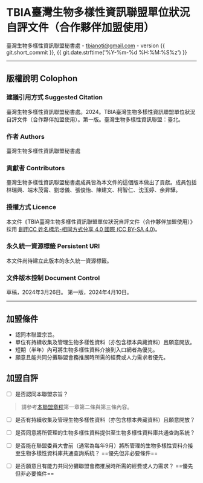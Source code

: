# TBIA臺灣生物多樣性資訊聯盟單位狀況自評文件（合作夥伴加盟使用）

臺灣生物多樣性資訊聯盟秘書處 - tbianoti@gmail.com - version {{ git.short_commit }}, {{ git.date.strftime('%Y-%m-%d %H:%M:%S%z') }}

---
## **版權說明 Colophon**
### 建議引用方式 Suggested Citation
臺灣生物多樣性資訊聯盟秘書處。2024。TBIA臺灣生物多樣性資訊聯盟單位狀況自評文件（合作夥伴加盟使用）。第一版。臺灣生物多樣性資訊聯盟：臺北。

### 作者 Authors
臺灣生物多樣性資訊聯盟秘書處

### 貢獻者 Contributors
臺灣生物多樣性資訊聯盟秘書處成員皆為本文件的這個版本做出了貢獻。成員包括林瑞興、端木茂甯、劉璟儀、張俊怡、陳建文、柯智仁、沈玉婷、余昇驊。

### 授權方式 Licence
本文件《TBIA臺灣生物多樣性資訊聯盟單位狀況自評文件（合作夥伴加盟使用）》採用 [創用CC 姓名標示-相同方式分享 4.0 國際 (CC BY-SA 4.0)](https://creativecommons.org/licenses/by-sa/4.0/deed.zh_TW)。

### 永久統一資源標籤 Persistent URI
本文件尚待建立此版本的永久統一資源標籤。

### 文件版本控制 Document Control
草稿，2024年3月26日。
第一版，2024年4月10日。

---
## **加盟條件** 
- 認同本聯盟宗旨。
- 單位有持續收集及管理生物多樣性資料（亦包含標本典藏資料）且願意開放。
- 短期（半年）內可將生物多樣性資料介接到入口網者為優先。
- 願意且能共同分攤聯盟會務推展時所需的經費或人力需求者優先。

## **加盟自評**
- [ ] 是否認同本聯盟宗旨？

>請參考[本聯盟章程](https://tbia.github.io/docs/articles_of_association/)第一章第二條與第三條內容。

- [ ] 是否有持續收集及管理生物多樣性資料（亦包含標本典藏資料）且願意開放？

- [ ] 是否同意將所管理的生物多樣性資料提供至生物多樣性資料庫共通查詢系統？

- [ ] 是否能在聯盟委員大會前（通常為每年9月）將所管理的生物多樣性資料介接至生物多樣性資料庫共通查詢系統？
==優先但非必要條件==

- [ ] 是否願意且有能力共同分攤聯盟會務推展時所需的經費或人力需求？
==優先但非必要條件==
